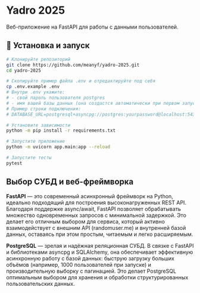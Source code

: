 # Yadro 2025

Веб-приложение на FastAPI для работы с данными пользователей.

## 🔧 Установка и запуск

```bash
# Клонируйте репозиторий
git clone https://github.com/meanyf/yadro-2025.git
cd yadro-2025

# Скопируйте пример файла .env и отредактируйте под себя
cp .env.example .env
# Внутри .env укажите:
# - свой пароль пользователя postgres
# - имя вашей базы данных (она создастся автоматически при первом запуске)
# Пример строки подключения:
# DATABASE_URL=postgresql+asyncpg://postgres:yourpassword@localhost:5432/yourdbname

# Установите зависимости
python -m pip install -r requirements.txt

# Запустите приложение
python -m uvicorn app.main:app --reload

# Запустите тесты
pytest
```
## Выбор СУБД и веб-фреймворка
**FastAPI** — это современный асинхронный фреймворк на Python, идеально подходящий для построения высоконагруженных REST API. 
Благодаря поддержке async/await, FastAPI позволяет обрабатывать множество одновременных запросов с минимальной задержкой. 
Это делает его отличным выбором для сервиса, который активно взаимодействует с внешним API (randomuser.me) и внутренней базой данных, 
оставаясь при этом простым, читаемым и легко расширяемым.

**PostgreSQL** — зрелая и надёжная реляционная СУБД. В связке с FastAPI и библиотеками asyncpg и SQLAlchemy, она обеспечивает 
эффективную асинхронную работу с базой данных: быструю загрузку больших объёмов (например, 1000 пользователей при запуске) 
и производительную выборку с пагинацией. Это делает PostgreSQL оптимальным выбором для хранения
и обработки структурированных пользовательских данных.
